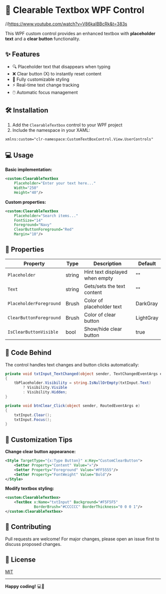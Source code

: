# 📝 Clearable Textbox WPF Control

//https://www.youtube.com/watch?v=V86kaIBBcRk&t=383s

This WPF custom control provides an enhanced textbox with **placeholder text** and a **clear button** functionality.

## ✨ Features
- 🔍 Placeholder text that disappears when typing
- ❌ Clear button (X) to instantly reset content
- 🎨 Fully customizable styling
- ⚡ Real-time text change tracking
- 🖱️ Automatic focus management

## 🛠️ Installation
1. Add the `ClearableTextbox` control to your WPF project
2. Include the namespace in your XAML:
```xml
xmlns:custom="clr-namespace:CustomTextBoxControl.View.UserControls"
```

## 💻 Usage
**Basic implementation:**
```xml
<custom:ClearableTextbox 
    Placeholder="Enter your text here..."
    Width="250"
    Height="40"/>
```

**Custom properties:**
```xml
<custom:ClearableTextbox
    Placeholder="Search items..."
    FontSize="14"
    Foreground="Navy"
    ClearButtonForeground="Red"
    Margin="10"/>
```

## 🧩 Properties
| Property | Type | Description | Default |
|----------|------|-------------|---------|
| `Placeholder` | string | Hint text displayed when empty | "" |
| `Text` | string | Gets/sets the text content | "" |
| `PlaceholderForeground` | Brush | Color of placeholder text | DarkGray |
| `ClearButtonForeground` | Brush | Color of clear button | LightGray |
| `IsClearButtonVisible` | bool | Show/hide clear button | true |

## 🧾 Code Behind
The control handles text changes and button clicks automatically:
```csharp
private void txtInput_TextChanged(object sender, TextChangedEventArgs e)
{
    tbPlaceholder.Visibility = string.IsNullOrEmpty(txtInput.Text) 
        ? Visibility.Visible 
        : Visibility.Hidden;
}

private void btnClear_Click(object sender, RoutedEventArgs e)
{
    txtInput.Clear();
    txtInput.Focus();
}
```

## 🎨 Customization Tips
**Change clear button appearance:**
```xml
<Style TargetType="{x:Type Button}" x:Key="CustomClearButton">
    <Setter Property="Content" Value="✕"/>
    <Setter Property="Foreground" Value="#FF5555"/>
    <Setter Property="FontWeight" Value="Bold"/>
</Style>
```

**Modify textbox styling:**
```xml
<custom:ClearableTextbox>
    <TextBox x:Name="txtInput" Background="#F5F5F5" 
             BorderBrush="#CCCCCC" BorderThickness="0 0 0 1"/>
</custom:ClearableTextbox>
```

## 🤝 Contributing
Pull requests are welcome! For major changes, please open an issue first to discuss proposed changes.

## 📄 License
[MIT](https://choosealicense.com/licenses/mit/)

---

**Happy coding!** 💻🚀
